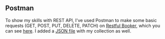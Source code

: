 ## Postman
To show my skills with REST API, I've used Postman to make some basic requests (GET, POST, PUT, DELETE, PATCH) on [Restful Booker](https://restful-booker.herokuapp.com/), which you can see [here](https://youtu.be/bNZhNzQdV9Q).
I added a [JSON file](/portfolio/Postman/Restful%20Booker.postman_collection.json) with my collection as well.
